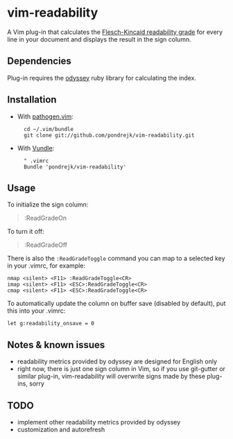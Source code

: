 vim-readability
=================

A Vim plug-in that calculates the [Flesch-Kincaid readability grade](https://en.wikipedia.org/wiki/Flesch%E2%80%93Kincaid_readability_tests) for every line in your document and displays the result in the sign column.

## Dependencies

Plug-in requires the [odyssey](<https://github.com/cameronsutter/odyssey>) ruby library for calculating the index.

## Installation

* With [pathogen.vim](https://github.com/tpope/vim-pathogen):

        cd ~/.vim/bundle
        git clone git://github.com/pondrejk/vim-readability.git

* With [Vundle](https://github.com/gmarik/vundle):

        " .vimrc
        Bundle 'pondrejk/vim-readability'

## Usage

To initialize the sign column:

> :ReadGradeOn

To turn it off:

> :ReadGradeOff

There is also the `:ReadGradeToggle` command you can map to a selected key in your .vimrc, for example:

```Vim
nmap <silent> <F11> :ReadGradeToggle<CR>
imap <silent> <F11> <ESC>:ReadGradeToggle<CR>
cmap <silent> <F11> <ESC>:ReadGradeToggle<CR>
```

To automatically update the column on buffer save (disabled by default), put this into your .vimrc:

```Vim
let g:readability_onsave = 0
```

## Notes & known issues

* readability metrics provided by odyssey are designed for English only
* right now, there is just one sign column in Vim, so if you use git-gutter or similar plug-in, vim-readability will overwrite signs made by these plug-ins, sorry

## TODO

* implement other readability metrics provided by odyssey
* customization and autorefresh
